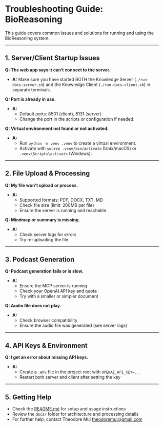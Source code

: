 # Troubleshooting Guide: BioReasoning

This guide covers common issues and solutions for running and using the BioReasoning system.

---

## 1. Server/Client Startup Issues

**Q: The web app says it can't connect to the server.**
- **A:** Make sure you have started BOTH the Knowledge Server (`./run-docs-server.sh`) and the Knowledge Client (`./run-docs-client.sh`) in separate terminals.

**Q: Port is already in use.**
- **A:**
  - Default ports: 8501 (client), 8131 (server)
  - Change the port in the scripts or configuration if needed.

**Q: Virtual environment not found or not activated.**
- **A:**
  - Run `python -m venv .venv` to create a virtual environment.
  - Activate with `source .venv/bin/activate` (Unix/macOS) or `.venv\Scripts\activate` (Windows).

---

## 2. File Upload & Processing

**Q: My file won't upload or process.**
- **A:**
  - Supported formats: PDF, DOCX, TXT, MD
  - Check file size (limit: 200MB per file)
  - Ensure the server is running and reachable

**Q: Mindmap or summary is missing.**
- **A:**
  - Check server logs for errors
  - Try re-uploading the file

---

## 3. Podcast Generation

**Q: Podcast generation fails or is slow.**
- **A:**
  - Ensure the MCP server is running
  - Check your OpenAI API key and quota
  - Try with a smaller or simpler document

**Q: Audio file does not play.**
- **A:**
  - Check browser compatibility
  - Ensure the audio file was generated (see server logs)

---

## 4. API Keys & Environment

**Q: I get an error about missing API keys.**
- **A:**
  - Create a `.env` file in the project root with `OPENAI_API_KEY=...`
  - Restart both server and client after setting the key

---

## 5. Getting Help

- Check the [README.md](../README.md) for setup and usage instructions
- Review the `docs/` folder for architecture and processing details
- For further help, contact Theodore Mui <theodoremui@gmail.com> 